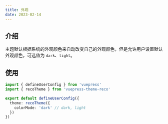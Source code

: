 ```yaml
---
title: 外观
date: 2023-02-14
---
```


## 介绍

主题默认根据系统的外观颜色来自动改变自己的外观颜色，但是允许用户设置默认外观颜色，可选值为 `dark`、`light`。

## 使用

```ts
import { defineUserConfig } from 'vuepress'
import { recoTheme } from 'vuepress-theme-reco'

export default defineUserConfig({
  theme: recoTheme({
    colorMode: 'dark' // dark, light
  })
})
```